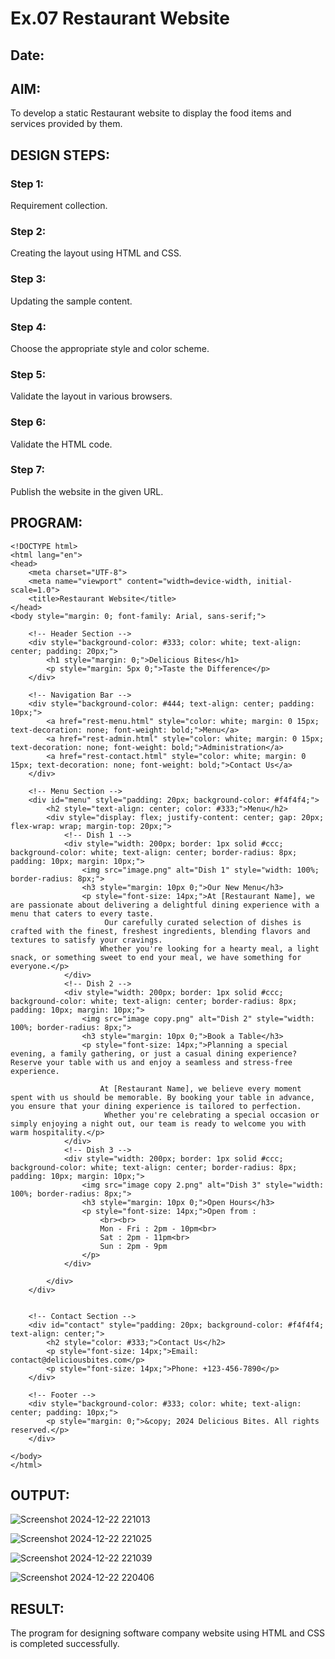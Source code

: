 # Ex.07 Restaurant Website
## Date:

## AIM:
To develop a static Restaurant website to display the food items and services provided by them.

## DESIGN STEPS:

### Step 1:
Requirement collection.

### Step 2:
Creating the layout using HTML and CSS.

### Step 3:
Updating the sample content.

### Step 4:
Choose the appropriate style and color scheme.

### Step 5:
Validate the layout in various browsers.

### Step 6:
Validate the HTML code.

### Step 7:
Publish the website in the given URL.

## PROGRAM:
```
<!DOCTYPE html>
<html lang="en">
<head>
    <meta charset="UTF-8">
    <meta name="viewport" content="width=device-width, initial-scale=1.0">
    <title>Restaurant Website</title>
</head>
<body style="margin: 0; font-family: Arial, sans-serif;">

    <!-- Header Section -->
    <div style="background-color: #333; color: white; text-align: center; padding: 20px;">
        <h1 style="margin: 0;">Delicious Bites</h1>
        <p style="margin: 5px 0;">Taste the Difference</p>
    </div>

    <!-- Navigation Bar -->
    <div style="background-color: #444; text-align: center; padding: 10px;">
        <a href="rest-menu.html" style="color: white; margin: 0 15px; text-decoration: none; font-weight: bold;">Menu</a>
        <a href="rest-admin.html" style="color: white; margin: 0 15px; text-decoration: none; font-weight: bold;">Administration</a>
        <a href="rest-contact.html" style="color: white; margin: 0 15px; text-decoration: none; font-weight: bold;">Contact Us</a>
    </div>

    <!-- Menu Section -->
    <div id="menu" style="padding: 20px; background-color: #f4f4f4;">
        <h2 style="text-align: center; color: #333;">Menu</h2>
        <div style="display: flex; justify-content: center; gap: 20px; flex-wrap: wrap; margin-top: 20px;">
            <!-- Dish 1 -->
            <div style="width: 200px; border: 1px solid #ccc; background-color: white; text-align: center; border-radius: 8px; padding: 10px; margin: 10px;">
                <img src="image.png" alt="Dish 1" style="width: 100%; border-radius: 8px;">
                <h3 style="margin: 10px 0;">Our New Menu</h3>
                <p style="font-size: 14px;">At [Restaurant Name], we are passionate about delivering a delightful dining experience with a menu that caters to every taste.
                     Our carefully curated selection of dishes is crafted with the finest, freshest ingredients, blending flavors and textures to satisfy your cravings.
                    Whether you're looking for a hearty meal, a light snack, or something sweet to end your meal, we have something for everyone.</p>
            </div>
            <!-- Dish 2 -->
            <div style="width: 200px; border: 1px solid #ccc; background-color: white; text-align: center; border-radius: 8px; padding: 10px; margin: 10px;">
                <img src="image copy.png" alt="Dish 2" style="width: 100%; border-radius: 8px;">
                <h3 style="margin: 10px 0;">Book a Table</h3>
                <p style="font-size: 14px;">Planning a special evening, a family gathering, or just a casual dining experience? Reserve your table with us and enjoy a seamless and stress-free experience.

                    At [Restaurant Name], we believe every moment spent with us should be memorable. By booking your table in advance, you ensure that your dining experience is tailored to perfection.
                     Whether you're celebrating a special occasion or simply enjoying a night out, our team is ready to welcome you with warm hospitality.</p>
            </div>
            <!-- Dish 3 -->
            <div style="width: 200px; border: 1px solid #ccc; background-color: white; text-align: center; border-radius: 8px; padding: 10px; margin: 10px;">
                <img src="image copy 2.png" alt="Dish 3" style="width: 100%; border-radius: 8px;">
                <h3 style="margin: 10px 0;">Open Hours</h3>
                <p style="font-size: 14px;">Open from :        
                    <br><br>
                    Mon - Fri : 2pm - 10pm<br>
                    Sat : 2pm - 11pm<br>    
                    Sun : 2pm - 9pm
                </p>
            </div>
            
        </div>
    </div>


    <!-- Contact Section -->
    <div id="contact" style="padding: 20px; background-color: #f4f4f4; text-align: center;">
        <h2 style="color: #333;">Contact Us</h2>
        <p style="font-size: 14px;">Email: contact@deliciousbites.com</p>
        <p style="font-size: 14px;">Phone: +123-456-7890</p>
    </div>

    <!-- Footer -->
    <div style="background-color: #333; color: white; text-align: center; padding: 10px;">
        <p style="margin: 0;">&copy; 2024 Delicious Bites. All rights reserved.</p>
    </div>

</body>
</html>
```


## OUTPUT:

![Screenshot 2024-12-22 221013](https://github.com/user-attachments/assets/3da60a7f-0d5a-410a-9c5e-5e6013c52ebd)

![Screenshot 2024-12-22 221025](https://github.com/user-attachments/assets/5b0da75c-fbfa-4649-bbbd-da509535899b)

![Screenshot 2024-12-22 221039](https://github.com/user-attachments/assets/7a62eb8a-362d-4c14-9964-5dec4bc74f5e)

![Screenshot 2024-12-22 220406](https://github.com/user-attachments/assets/d2ca7b36-57e8-47f4-afb1-665922ebac2c)

## RESULT:
The program for designing software company website using HTML and CSS is completed successfully.
